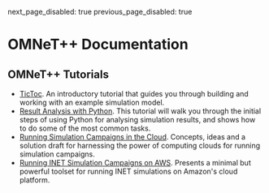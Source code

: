 next_page_disabled: true
previous_page_disabled: true

# OMNeT++ Documentation

## OMNeT++ Tutorials
 
- [TicToc](tutorials/tictoc/index.md). An introductory tutorial that guides you through building and working with
  an example simulation model.
- [Result Analysis with Python](tutorials/pandas/index.md). This tutorial will walk you through the initial steps of
  using Python for analysing simulation results, and shows how to do some of the most common tasks.
- [Running Simulation Campaigns in the Cloud](tutorials/cloud/index.md). Concepts, ideas and a solution draft
  for harnessing the power of computing clouds for running simulation campaigns.
- [Running INET Simulation Campaigns on AWS](tutorials/swarm/index.md). Presents a minimal but powerful toolset 
  for running INET simulations on Amazon's cloud platform.
